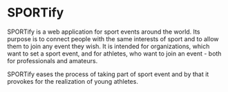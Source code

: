 # SPORTify
SPORTify is a web application for sport events around the world. Its purpose is to connect people with the same interests of sport and to allow them to join any event they wish. It is intended for organizations, which want to set a sport event, and for athletes, who want to join an event - both for professionals and amateurs.

SPORTify eases the process of taking part of sport event and by that it provokes for the realization of young athletes.
